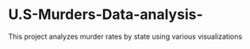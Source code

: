 # U.S-Murders-Data-analysis-
This project analyzes murder rates by state using various visualizations
